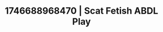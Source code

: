 ---
categories:
- Natural curves
- Dominant softness
- AI-generated
- Erotic oil massage
- ASMR
- Morning after
- Cosplay
- Creative kink
image: /assets/images/1746688968470.jpg
layout: post
seo:
  description: Featured content with exclusive ABDL Play, Scat Fetish. HD images available.
  keywords: ABDL Play, Scat Fetish
  og_image: /assets/images/1746688968470.jpg
  schema_type: VisualArtwork
tags:
- ABDL Play
- Scat Fetish
- '#1746688968470'
title: 1746688968470 | Scat Fetish ABDL Play
---